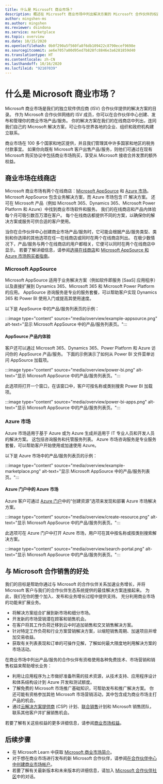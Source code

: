 ```yaml
---
title: 什么是 Microsoft 商业市场？
description: 概述在 Microsoft 商业市场中列出解决方案的 Microsoft 合作伙伴的权益和选项。
author: mingshen-ms
ms.author: mingshen
ms.reviewer: dsindona
ms.service: marketplace
ms.topic: overview
ms.date: 10/15/2020
ms.openlocfilehash: 0b0f290a5f560fa8f6db109422c8790ecef9698e
ms.sourcegitcommit: ae6e7057a00d95ed7b828fc8846e3a6281859d40
ms.translationtype: HT
ms.contentlocale: zh-CN
ms.lasthandoff: 10/16/2020
ms.locfileid: "92107039"
---
```

# <a name="what-is-the-microsoft-commercial-marketplace"></a>什么是 Microsoft 商业市场？

Microsoft 商业市场是我们的独立软件供应商 (ISV) 合作伙伴提供的解决方案的目录。 作为 Microsoft 合作伙伴网络的 ISV 成员，你可以在合作伙伴中心创建、发布和管理你的商业市场产品/服务。 你的解决方案在我们的在线商店中列出，连同我们自己的 Microsoft 解决方案，可让你与世界各地的企业、组织和政府机构建立联系。

商业市场在 100 多个国家和地区提供，并且我们管理其中许多国家和地区的税务付款事宜。 如果你向既有 Microsoft 客户出售产品/服务，则他们可通过在现有 Microsoft 购买协议中包括商业市场购买，享受从 Microsoft 接收合并发票的额外权益。

## <a name="commercial-marketplace-online-stores"></a>商业市场在线商店

Microsoft 商业市场有两个在线商店：[Microsoft AppSource](https://appsource.microsoft.com/) 和 [Azure 市场](https://azuremarketplace.microsoft.com/)。 Microsoft AppSource 包含业务解决方案，而 Azure 市场包含 IT 解决方案。 还可在 Microsoft 产品（例如 Microsoft 365、Dynamics 365、Microsoft Power Platform 和 Azure）中找到商业市场软件和服务。 我们的在线商店和产品内体验每个月可吸引数百万潜在客户。 每个在线商店都提供不同的方案，以确保你的解决方案或服务可供合适的客户使用。

当你在合作伙伴中心创建商业市场产品/服务时，它可能会根据产品/服务类型、类别和你选择的其他选项在任一在线商店或同时在两个在线商店列出。 在极少数情况下，产品/服务与两个在线商店的用户都相关，它便可以同时在两个在线商店中显示。 若要了解详细信息，请参阅[选择在线商店](determine-your-listing-type.md#selecting-an-online-store)和 [Microsoft AppSource 和 Azure 市场购买者指南](https://aka.ms/MarketplaceBuyerGuide)。

### <a name="microsoft-appsource"></a>Microsoft AppSource

Microsoft AppSource 适用于业务解决方案（例如软件即服务 [SaaS] 应用程序）以及直接扩展到 Dynamics 365、Microsoft 365 和 Microsoft Power Platform 的应用。 AppSource 咨询服务是专业的服务套餐，可以帮助客户实现 Dynamics 365 和 Power BI 使用入门或提高其使用速度。

以下是 AppSource 中的产品/服务列表页的示例：

:::image type="content" source="media/overview/example-appsource.png" alt-text="显示 Microsoft AppSource 中的产品/服务列表页。":::

####  <a name="appsource-in-product-experience"></a>AppSource 产品内体验

客户还可以通过 Microsoft 365、Dynamics 365、Power Platform 和 Azure 访问你的 AppSource 产品/服务。 下面的示例演示了如何从 Power BI 文件菜单访问 AppSource 加载项。

:::image type="content" source="media/overview/power-bi.png" alt-text="显示 Microsoft AppSource 中的产品/服务列表页。"::: 

此选项将打开一个窗口，在该窗口中，客户可按名称或类别搜索 Power BI 加载项。 

:::image type="content" source="media/overview/power-bi-apps.png" alt-text="显示 Microsoft AppSource 中的产品/服务列表页。"::: 

### <a name="azure-marketplace"></a>Azure 市场

Azure 市场适用于基于 Azure 或为 Azure 生成并适用于 IT 专业人员和开发人员的解决方案。 这包括咨询服务和托管服务列表。 Azure 市场咨询服务是专业服务套餐，可以帮助客户开始使用或加速使用 Azure。

以下是 Azure 市场中的产品/服务列表页的示例：

:::image type="content" source="media/overview/example-marketplace.png" alt-text="显示 Microsoft AppSource 中的产品/服务列表页。"::: 

#### <a name="azure-marketplace-in-the-azure-portal"></a>Azure 门户中的 Azure 市场

Azure 客户可通过 [Azure 门户](https://portal.azure.com/)中的“创建资源”选项来发现和部署 Azure 市场解决方案。

:::image type="content" source="media/overview/create-resource.png" alt-text="显示 Microsoft AppSource 中的产品/服务列表页。"::: 

此选项可在 Azure 门户中打开 Azure 市场，用户可在其中按名称或按类别搜索解决方案。

:::image type="content" source="media/overview/search-portal.png" alt-text="显示 Microsoft AppSource 中的产品/服务列表页。"::: 

## <a name="benefits-of-selling-with-microsoft"></a>与 Microsoft 合作销售的好处

我们的目标是帮助你通过与 Microsoft 的合作伙伴关系加速业务增长，并将 Microsoft 客户与我们的合作伙伴生态系统提供的最佳解决方案连接起来。 为此，我们在你的整个加入、发布和业务增长过程中提供支持。 充分利用商业市场的功能来扩展业务。

- 将解决方案组合扩展到新市场和细分市场。
- 开发新的市场营销潜在顾客和销售机会。
- 在客户将其工作负荷迁移到云中时追加销售和交叉销售解决方案。 
- 针对特定工作负荷和行业方案营销解决方案，以缩短销售周期、加速项目并增加交易收益。
- 获取有关列表表现和订单的可操作见解，了解如何最大限度地利用解决方案的市场活动。

在商业市场中列出产品/服务的合作伙伴有资格使用各种免费技术、市场营销和销售权益来帮助增长业务：

- 利用让应用程序为上市做好准备所需的技术资源，从技术支持、应用程序设计和体系结构设计到 Azure 开发和测试额度。
- 了解免费的 Microsoft 市场推广基础知识，可帮助发布和推广解决方案。 你还可能有资格参加其他 Microsoft 市场营销活动，其中包含成为商业市场主打产品的机会。
- 通过[云解决方案提供商](https://partner.microsoft.com/cloud-solution-provider) (CSP) 计划、[联合销售](marketplace-co-sell.md)计划和 Microsoft 销售团队，联系其他客户并扩展销售机会。

若要了解有关这些权益的更多详细信息，请参阅[商业市场权益](gtm-your-marketplace-benefits.md)。

## <a name="next-steps"></a>后续步骤

- 在 Microsoft Learn 中获取 [Microsoft 商业市场简介](/learn/modules/intro-commercial-marketplace/)。
- 对于想在商业市场进行发布的新 Microsoft 合作伙伴，请参阅[在合作伙伴中心中创建商业市场帐户](partner-center-portal/create-account.md)。
- 若要了解有关最新版本和未来版本的详细信息，请加入 [Microsoft 合作伙伴社区](https://www.microsoftpartnercommunity.com/)中的对话。
